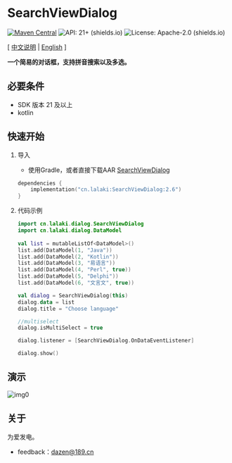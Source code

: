 # SearchViewDialog

[![Maven Central](https://img.shields.io/maven-central/v/cn.lalaki/SearchViewDialog.svg?label=Maven%20Central&logo=sonatype)](https://central.sonatype.com/artifact/cn.lalaki/SearchViewDialog/) ![API: 21+ (shields.io)](https://img.shields.io/badge/API-21+-2f9b45?logo=android) ![License: Apache-2.0 (shields.io)](https://img.shields.io/badge/License-Apache--2.0-c02041?logo=apache)

[ [中文说明](#) | [English](README.md) ]

**一个简易的对话框，支持拼音搜索以及多选。**

## 必要条件

+ SDK 版本 21 及以上
+ kotlin

## 快速开始

1. 导入

   + 使用Gradle，或者直接下载AAR [SearchViewDialog](https://github.com/lalakii/SearchViewDialog/releases)

    ```kotlin
    dependencies {
        implementation("cn.lalaki:SearchViewDialog:2.6")
    }
    ```

2. 代码示例

   ```kotlin
   import cn.lalaki.dialog.SearchViewDialog
   import cn.lalaki.dialog.DataModel
           
   val list = mutableListOf<DataModel>()
   list.add(DataModel(1, "Java"))
   list.add(DataModel(2, "Kotlin"))
   list.add(DataModel(3, "易语言"))
   list.add(DataModel(4, "Perl", true))
   list.add(DataModel(5, "Delphi"))
   list.add(DataModel(6, "文言文", true))
   
   val dialog = SearchViewDialog(this)
   dialog.data = list
   dialog.title = "Choose language"
   
   //multiselect
   dialog.isMultiSelect = true
   
   dialog.listener = [SearchViewDialog.OnDataEventListener]
   
   dialog.show()
   
   
   ```

## 演示

![img0](https://cdn.jsdelivr.net/gh/lalakii/SearchViewDialog/video/demo.gif?v=1.6)

## 关于

为爱发电。

+ feedback：dazen@189.cn

